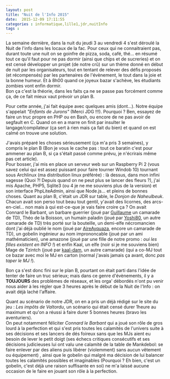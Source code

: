 ```yaml
---
layout: post
title: "Nuit de l'Info 2015"
date:  2015-12-09 17:11:55
categories : informatique,lille1,jdr,nuitInfo
tags :
---
```

La semaine dernière, dans la nuit du jeudi 3 au vendredi 4 s'est déroulé la Nuit de l'info dans les locaux de la fac. Pour ceux qui ne connaitraient pas, durant toute une nuit on se goinfre de pizza, soda, café, thé... en résumé tout ce qu'il faut pour ne pas dormir (ainsi que chips et de sucreries) et on est censé développer un projet (de notre crû) sur un thème donné en début de nuit par les organisateurs, tout en tentant de relever des défis proposés (et récompensés) par les partenaires de l'évènement, le tout dans la joie et la bonne humeur. Et à 8h00 quand ce joyeux bazar s'achève, les étudiants zombies vont enfin dormir.  
Bon ça c'est la théorie, dans les faits ça ne se passe pas forcément comme ça, de ce fait mieux vaut prévoir un plan B.

Pour cette année, j'ai fait équipe avec quelques amis (dont...). Notre équipe s'appelait *"Enfants de Jurons"* (Merci JDG !!!). Pourquoi ? Ben, essayez de faire un truc propre en PHP ou en Bash, ou encore de ne pas avoir de segfault en C. Quand on en a marre on finit par insulter le langage/compilateur (ça sert à rien mais ça fait du bien) et quand on est calmé on trouve une solution.

J'avais préparé les choses sérieusement (ça m'a pris 3 semaines), y compris le plan B (Bon je vous le cache pas : tout ce baratin c'est pour ammener au plan B, si ça s'était passé comme prévu, je n'écrirais même pas cet article).  
Pour bosser, j'ai mis en place un serveur web sur un Raspberry Pi 2 (vous savez celui qui est assez puissant pour faire tourner Windob 10) tournant sous Archlinux (ma distribution linux préférée) : là dessus, dans mon infini sagesse (Quoi ?! Depuis quand on ne peut plus se lancer des fleurs ?), j'ai mis Apache, PHP5, Sqlite3 (ou 4 je ne me souviens plus de la version) et son interface PhpLiteAdmin, ainsi que Node.js... et pleins de bonnes choses. 
Quant au plan B, c'était un JDR sur table, le _Donjon de Naheulbeuk_. Chacun avait son perso tout beau tout gentil, y'avait des licornes, des arcs-en-ciel... non mais à qui est-ce-que je vais faire croire ça ? On avait Connard le Barbant, un barbare guerrier (joué par [Guillaume][Guillaume-github] un camarade de TD), Théo de la Boisson, un humain paladin (joué par [Yoshi80][Yoshi80-github], un autre camarade de TD) très porté sur la bouteille, un demi-elfe nécromancien dont j'ai déjà oublié le nom (joué par [AireAyquaza][AireAyquaza-github], encore un camarade de TD), un gobelin ingénieur au nom imprononcable (joué par un ami mathématicien), une amazone (joué par une fille de notre promo : _oui les filles existent en INFO !_) et enfin Kaal, un elfe (noir si je me souviens bien) Mage de Tzintch (joué par [kaal-dam][kaal-dam-github], un autre camarade) (qui a co-MJ tout ce bazar avec moi le MJ en carton (normal j'avais jamais ça avant, donc _pas taper le MJ !_).

Bon ça s'est donc fini sur le plan B, pourtant on était parti dans l'idée de tenter de faire un truc sérieux; mais dans ce genre d'évènements, il y a **TOUJOURS** des problèmes de réseaux, et les orga' débordés n'ont pu venir nous aider à les régler que 3 heures après le début de la Nuit de l'Info : on avait déjà laché l'affaire.

Quant au scénario de notre JDR, on en a pris un déjà rédigé sur le site du jeu : _Les impôts de Valtordu_, un scénario qui était censé durer 1heure au maximum et qu'on a réussi à faire durer 5 bonnes heures (bravo les aventuriers).  
On peut notamment féliciter *Connard le Barbant* qui a joué son rôle de gros lourd à la perfection et qui s'est pris toutes les calamités de l'univers suite à ses décisions et ses lancers de dés foireux sans que les MJs aient eu besoin de lever le petit doigt (ses échecs critiques consécutifs et ses décisions judicieuses lui ont valu une calamité de la table de Mankdebol: se faire enlever par des aliens puis libérer (violemment) sans aucun vêtement ou équipement) , ainsi que le gobelin qui malgré ma décision de lui balancer toutes les calamités possibles et imaginables (Pourquoi ? Eh bien, c'est un gobelin, c'est déjà une raison suffisante en soi) ne m'a laissé aucune occasion de le faire en jouant son rôle à la perfection.

[Guillaume-github]: https://github.com/g-ongenae
[Yoshi80-github]: https://github.com/Yoshi80
[AireAyquaza-github]: https://github.com/AireAyquaza
[kaal-dam-github]: https://github.com/kaal-dam